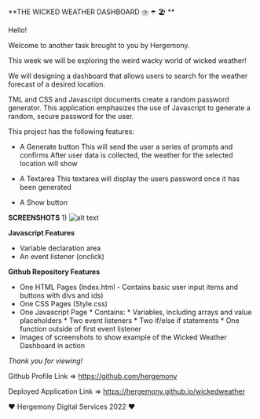 **THE WICKED WEATHER DASHBOARD ⛈️ ☂️ 🏖️ **

Hello!

Welcome to another task brought to you by Hergemony.

This week we will be exploring the weird wacky world of wicked weather!

We will designing  a dashboard that allows users to search for the weather forecast of a desired location.

TML and CSS and Javascript documents create a random password generator. This application emphasizes the use of Javascript to generate a random, secure password for the user.

This project has the following features:

- A Generate button
This will send the user a series of prompts and confirms
After user data is collected, the weather for the selected location will show

- A Textarea
This textarea will display the users password once it has been generated

- A Show button



**SCREENSHOTS**
1) 
![alt text](https://github.com/hergemony/wickedweather?raw=true)

**Javascript Features**
- Variable declaration area
- An event listener (onclick) 


**Github Repository Features**
- One HTML Pages (Index.html - Contains basic user input items and buttons with divs and ids)
- One CSS Pages (Style.css)
- One Javascript Page * Contains: * Variables, including arrays and value placeholders * Two event listeners * Two if/else if statements * One function outside of first event listener
- Images of screenshots to show example of the Wicked Weather Dashboard in action


*Thank you for viewing!*

Github Profile Link => https://github.com/hergemony

Deployed Application Link => https://hergemony.github.io/wickedweather


❤ Hergemony Digital Services 2022 ❤

